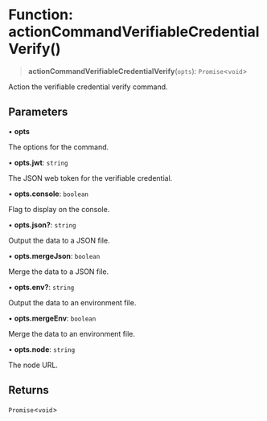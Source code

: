 # Function: actionCommandVerifiableCredentialVerify()

> **actionCommandVerifiableCredentialVerify**(`opts`): `Promise`\<`void`\>

Action the verifiable credential verify command.

## Parameters

• **opts**

The options for the command.

• **opts.jwt**: `string`

The JSON web token for the verifiable credential.

• **opts.console**: `boolean`

Flag to display on the console.

• **opts.json?**: `string`

Output the data to a JSON file.

• **opts.mergeJson**: `boolean`

Merge the data to a JSON file.

• **opts.env?**: `string`

Output the data to an environment file.

• **opts.mergeEnv**: `boolean`

Merge the data to an environment file.

• **opts.node**: `string`

The node URL.

## Returns

`Promise`\<`void`\>
